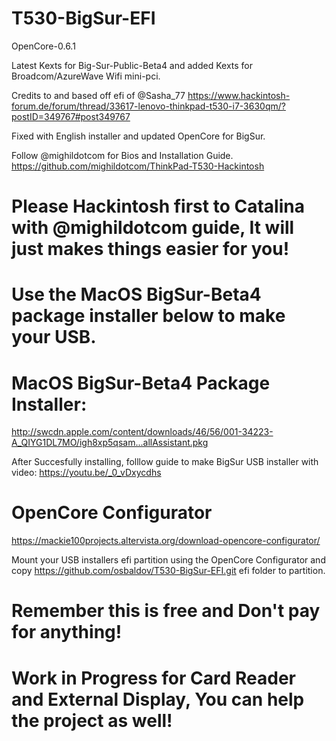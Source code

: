 # T530-BigSur-EFI
OpenCore-0.6.1 

Latest Kexts for Big-Sur-Public-Beta4 and added Kexts for Broadcom/AzureWave Wifi mini-pci.

Credits to and based off efi of @Sasha_77 https://www.hackintosh-forum.de/forum/thread/33617-lenovo-thinkpad-t530-i7-3630qm/?postID=349767#post349767

Fixed with English installer and updated OpenCore for BigSur.

Follow @mighildotcom for Bios and Installation Guide. https://github.com/mighildotcom/ThinkPad-T530-Hackintosh

# Please Hackintosh first to Catalina with @mighildotcom guide, It will just makes things easier for you!


# Use the MacOS BigSur-Beta4 package installer below to make your USB.


# MacOS BigSur-Beta4 Package Installer: 
http://swcdn.apple.com/content/downloads/46/56/001-34223-A_QIYG1DL7MO/igh8xp5qsam...allAssistant.pkg

After Succesfully installing, folllow guide to make BigSur USB installer with video: https://youtu.be/_0_vDxycdhs


# OpenCore Configurator
https://mackie100projects.altervista.org/download-opencore-configurator/

Mount your USB installers efi partition using the OpenCore Configurator and copy https://github.com/osbaldov/T530-BigSur-EFI.git  efi folder to partition.



# Remember this is free and Don't pay for anything!

# Work in Progress for Card Reader and External Display, You can help the project as well!
